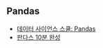 ## Pandas 

+ [데이터 사이언스 스쿨: Pandas](https://datascienceschool.net/view-notebook/ee0a5679dd574b94b55193690992f850/)
+ [판다스 10분 완성](https://dataitgirls2.github.io/10minutes2pandas/)
